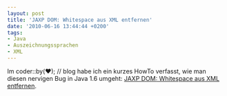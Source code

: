 ```yaml
---
layout: post
title: 'JAXP DOM: Whitespace aus XML entfernen'
date: '2010-06-16 13:44:44 +0200'
tags:
- Java
- Auszeichnungssprachen
- XML
---
```

<p>Im coder::by(♥); // blog habe ich ein kurzes HowTo verfasst, wie man diesen nervigen Bug in Java 1.6 umgeht: <a href="http://coderbyheart.de/blog/jaxp-dom-whitespace-aus-xml-entfernen">JAXP DOM: Whitespace aus XML entfernen</a>.</p>
